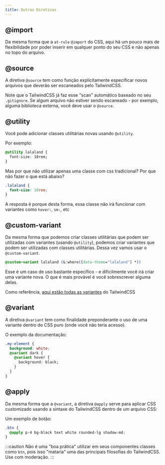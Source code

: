 ```yaml
---
title: Outras Diretivas
---
```


## @import

Da mesma forma que a `at-rule` `@import` do CSS, aqui há um pouco mais de flexibilidade por poder inserir em qualquer ponto do seu CSS e não apenas no topo do arquivo.

## @source

A diretiva `@source` tem como função explicitamente especificar novos arquivos que deverão ser escaneados pelo TailwindCSS.

Note que o TailwindCSS já faz esse "scan" automático baseado no seu `.gitignore`. Se algum arquivo não estiver sendo escaneado - por exemplo, alguma biblioteca externa, você deve usar o `@source`.

## @utility

Você pode adicionar classes utilitárias novas usando `@utility`.

Por exemplo:

```css
@utility lalaland {
  font-size: 10rem;
}
```

Mas por que não utilizar apenas uma classe com css tradicional? Por que não fazer o que está abaixo?

```css
.lalaland {
  font-size: 10rem;
}
```

A resposta é porque desta forma, essa classe não irá funcionar com variantes como `hover:`, `sm:`, etc

## @custom-variant

Da mesma forma que podemos criar classes utilitárias que podem ser utilizadas com variantes (usando `@utility`), podemos criar variantes que podem ser utilizadas com classes utilitárias. Dessa vez vamos usar o `@custom-variant`.

```css
@custom-variant lalaland (&:where([data-theme="lalaland"] *))
```

Esse é um caso de uso bastante específico - e dificilmente você irá criar uma variante nova. O que é mais provável é você sobrescrever alguma delas.

Como referência, [aqui estão todas as variantes](https://tailwindcss.com/docs/hover-focus-and-other-states#quick-reference) do TailwindCSS

## @variant

A diretiva `@variant` tem como finalidade preponderante o uso de uma variante dentro do CSS puro (onde você não teria acesso).

O exemplo da documentação:

```css
.my-element {
  background: white;
  @variant dark {
    @variant hover {
      background: black;
    }
  }
}
```

## @apply

Da mesma forma que a `@variant`, a diretiva `@apply` serve para aplicar CSS customizado usando a sintaxe do TailwindCSS dentro de um arquivo CSS:

Um exemplo de botão:

```css
.btn {
  @apply p-4 bg-black text white rounded-lg shadow-md;
}
```

:::caution
Não é uma "boa prática" utilizar em seus componentes classes como `btn`, pois isso "mataria" uma das principais filosofias do TailwindCSS. Use com moderação.
:::
